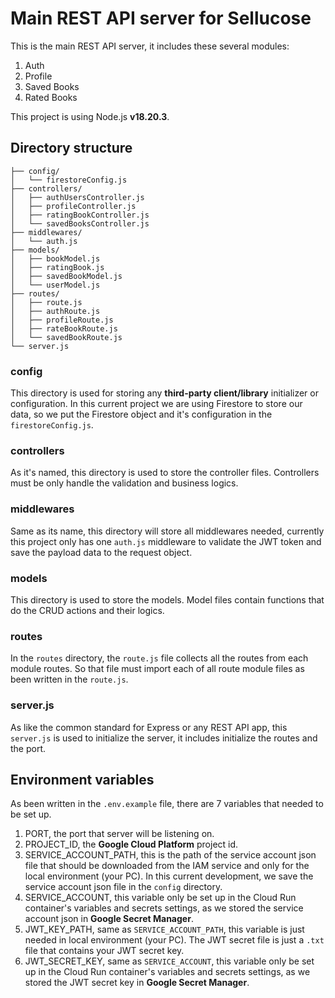 # Main REST API server for Sellucose
This is the main REST API server, it includes these several modules:
1. Auth
2. Profile
3. Saved Books
4. Rated Books

This project is using Node.js **v18.20.3**.

## Directory structure
```
├── config/
│   └── firestoreConfig.js
├── controllers/
│   ├── authUsersController.js
│   ├── profileController.js
│   ├── ratingBookController.js
│   └── savedBooksController.js
├── middlewares/
│   └── auth.js
├── models/
│   ├── bookModel.js
│   ├── ratingBook.js
│   ├── savedBookModel.js
│   └── userModel.js
├── routes/
│   ├── route.js
│   ├── authRoute.js
│   ├── profileRoute.js
│   ├── rateBookRoute.js
│   └── savedBookRoute.js
└── server.js
```

### config
This directory is used for storing any **third-party client/library** initializer or configuration. In this current project we are using Firestore to store our data, so we put the Firestore object and it's configuration in the ``firestoreConfig.js``.

### controllers
As it's named, this directory is used to store the controller files. Controllers must be only handle the validation and business logics.

### middlewares
Same as its name, this directory will store all middlewares needed, currently this project only has one ``auth.js`` middleware to validate the JWT token and save the payload data to the request object.

### models
This directory is used to store the models. Model files contain functions that do the CRUD actions and their logics.

### routes
In the ``routes`` directory, the ``route.js`` file collects all the routes from each module routes. So that file must import each of all route module files as been written in the ``route.js``.

### server.js
As like the common standard for Express or any REST API app, this ``server.js`` is used to initialize the server, it includes initialize the routes and the port.

## Environment variables
As been written in the ``.env.example`` file, there are 7 variables that needed to be set up.
1. PORT, the port that server will be listening on.
2. PROJECT_ID, the **Google Cloud Platform** project id.
3. SERVICE_ACCOUNT_PATH, this is the path of the service account json file that should be downloaded from the IAM service and only for the local environment (your PC). In this current development, we save the service account json file in the ``config`` directory.
4. SERVICE_ACCOUNT, this variable only be set up in the Cloud Run container's variables and secrets settings, as we stored the service account json in **Google Secret Manager**.
5. JWT_KEY_PATH, same as ``SERVICE_ACCOUNT_PATH``, this variable is just needed in local environment (your PC). The JWT secret file is just a ``.txt`` file that contains your JWT secret key.
6. JWT_SECRET_KEY, same as ``SERVICE_ACCOUNT``, this variable only be set up in the Cloud Run container's variables and secrets settings, as we stored the JWT secret key in **Google Secret Manager**.